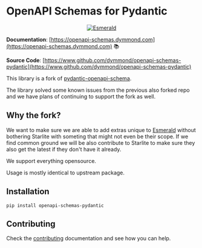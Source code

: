# OpenAPI Schemas for Pydantic

<!-- markdownlint-disable -->
<p align="center">
  <a href="https://esmerald.dymmond.com"><img src="https://res.cloudinary.com/dymmond/image/upload/v1664911052/esmerald/img/logo-green_uwjmcc.png" alt='Esmerald'></a>
</p>

**Documentation**: [https://openapi-schemas.dymmond.com](https://openapi-schemas.dymmond.com) 📚

**Source Code**: [https://www.github.com/dymmond/openapi-schemas-pydantic](https://www.github.com/dymmond/openapi-schemas-pydantic)

This library is a fork of [pydantic-openapi-schema](https://github.com/starlite-api/pydantic-openapi-schema).

The library solved some known issues from the previous also forked repo and we have plans of continuing to support the fork as
well. 

## Why the fork?

We want to make sure we are able to add extras unique to [Esmerald](https://esmerald.dymmond.com) without
bothering Starlite with someting that might not even be their scope. If we find common ground we will be also
contribute to Starlite to make sure they also get the latest if they don't have it already.

We support everything opensource.

Usage is mostly identical to upstream package.


## Installation

```shell
pip install openapi-schemas-pydantic
```

## Contributing

Check the [contributing](openapi-schemas.dymmond.com/contributing) documentation and see how you can help.
